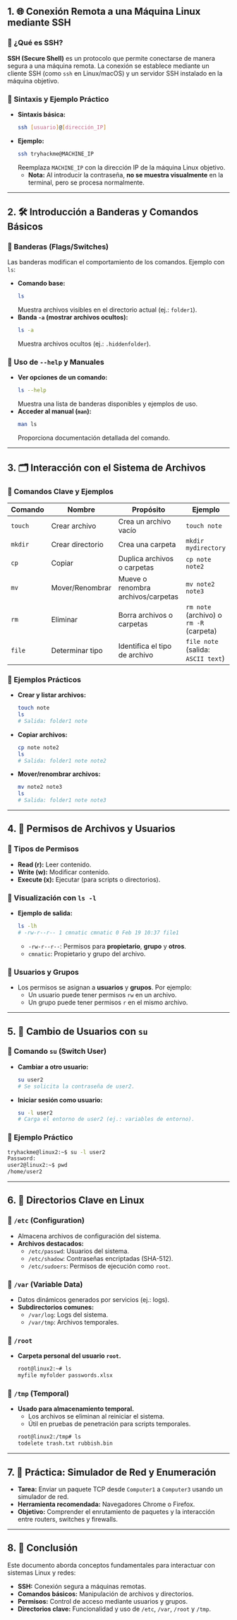 ## 1. 🌐 **Conexión Remota a una Máquina Linux mediante SSH**

### 🔹 ¿Qué es SSH?
**SSH (Secure Shell)** es un protocolo que permite conectarse de manera segura a una máquina remota. La conexión se establece mediante un cliente SSH (como `ssh` en Linux/macOS) y un servidor SSH instalado en la máquina objetivo.

### 🔹 Sintaxis y Ejemplo Práctico
- **Sintaxis básica:**  
  ```bash
  ssh [usuario]@[dirección_IP]
  ```
- **Ejemplo:**  
  ```bash
  ssh tryhackme@MACHINE_IP
  ```
  Reemplaza `MACHINE_IP` con la dirección IP de la máquina Linux objetivo.  
  - **Nota:** Al introducir la contraseña, **no se muestra visualmente** en la terminal, pero se procesa normalmente.

---

## 2. 🛠️ **Introducción a Banderas y Comandos Básicos**

### 🔹 Banderas (Flags/Switches)
Las banderas modifican el comportamiento de los comandos. Ejemplo con `ls`:
- **Comando base:**  
  ```bash
  ls
  ```
  Muestra archivos visibles en el directorio actual (ej.: `folder1`).
- **Banda `-a` (mostrar archivos ocultos):**  
  ```bash
  ls -a
  ```
  Muestra archivos ocultos (ej.: `.hiddenfolder`).

### 🔹 Uso de `--help` y Manuales
- **Ver opciones de un comando:**  
  ```bash
  ls --help
  ```
  Muestra una lista de banderas disponibles y ejemplos de uso.
- **Acceder al manual (`man`):**  
  ```bash
  man ls
  ```
  Proporciona documentación detallada del comando.

---

## 3. 🗂️ **Interacción con el Sistema de Archivos**

### 🔹 Comandos Clave y Ejemplos
| **Comando** | **Nombre**       | **Propósito**                      | **Ejemplo**                          |
|-------------|------------------|------------------------------------|--------------------------------------|
| `touch`     | Crear archivo    | Crea un archivo vacío              | `touch note`                         |
| `mkdir`     | Crear directorio | Crea una carpeta                   | `mkdir mydirectory`                  |
| `cp`        | Copiar           | Duplica archivos o carpetas        | `cp note note2`                      |
| `mv`        | Mover/Renombrar  | Mueve o renombra archivos/carpetas | `mv note2 note3`                     |
| `rm`        | Eliminar         | Borra archivos o carpetas          | `rm note` (archivo) o `rm -R` (carpeta) |
| `file`      | Determinar tipo  | Identifica el tipo de archivo      | `file note` (salida: `ASCII text`)   |

### 🔹 Ejemplos Prácticos
- **Crear y listar archivos:**  
  ```bash
  touch note
  ls
  # Salida: folder1 note
  ```
- **Copiar archivos:**  
  ```bash
  cp note note2
  ls
  # Salida: folder1 note note2
  ```
- **Mover/renombrar archivos:**  
  ```bash
  mv note2 note3
  ls
  # Salida: folder1 note note3
  ```

---

## 4. 🔐 **Permisos de Archivos y Usuarios**

### 🔹 Tipos de Permisos
- **Read (r):** Leer contenido.
- **Write (w):** Modificar contenido.
- **Execute (x):** Ejecutar (para scripts o directorios).

### 🔹 Visualización con `ls -l`
- **Ejemplo de salida:**  
  ```bash
  ls -lh
  # -rw-r--r-- 1 cmnatic cmnatic 0 Feb 19 10:37 file1
  ```
  - `-rw-r--r--`: Permisos para **propietario**, **grupo** y **otros**.
  - `cmnatic`: Propietario y grupo del archivo.

### 🔹 Usuarios y Grupos
- Los permisos se asignan a **usuarios** y **grupos**. Por ejemplo:
  - Un usuario puede tener permisos `rw` en un archivo.
  - Un grupo puede tener permisos `r` en el mismo archivo.

---

## 5. 👤 **Cambio de Usuarios con `su`**

### 🔹 Comando `su` (Switch User)
- **Cambiar a otro usuario:**  
  ```bash
  su user2
  # Se solicita la contraseña de user2.
  ```
- **Iniciar sesión como usuario:**  
  ```bash
  su -l user2
  # Carga el entorno de user2 (ej.: variables de entorno).
  ```

### 🔹 Ejemplo Práctico
```bash
tryhackme@linux2:~$ su -l user2
Password:
user2@linux2:~$ pwd
/home/user2
```

---

## 6. 📁 **Directorios Clave en Linux**

### 🔹 `/etc` (Configuration)
- Almacena archivos de configuración del sistema.
- **Archivos destacados:**
  - `/etc/passwd`: Usuarios del sistema.
  - `/etc/shadow`: Contraseñas encriptadas (SHA-512).
  - `/etc/sudoers`: Permisos de ejecución como `root`.

### 🔹 `/var` (Variable Data)
- Datos dinámicos generados por servicios (ej.: logs).
- **Subdirectorios comunes:**
  - `/var/log`: Logs del sistema.
  - `/var/tmp`: Archivos temporales.

### 🔹 `/root`
- **Carpeta personal del usuario `root`.**  
  ```bash
  root@linux2:~# ls
  myfile myfolder passwords.xlsx
  ```

### 🔹 `/tmp` (Temporal)
- **Usado para almacenamiento temporal.**  
  - Los archivos se eliminan al reiniciar el sistema.
  - Útil en pruebas de penetración para scripts temporales.
  ```bash
  root@linux2:/tmp# ls
  todelete trash.txt rubbish.bin
  ```

---

## 7. 🧪 **Práctica: Simulador de Red y Enumeración**

- **Tarea:** Enviar un paquete TCP desde `Computer1` a `Computer3` usando un simulador de red.
- **Herramienta recomendada:** Navegadores Chrome o Firefox.
- **Objetivo:** Comprender el enrutamiento de paquetes y la interacción entre routers, switches y firewalls.

---

## 8. 📌 **Conclusión**

Este documento aborda conceptos fundamentales para interactuar con sistemas Linux y redes:
- **SSH:** Conexión segura a máquinas remotas.
- **Comandos básicos:** Manipulación de archivos y directorios.
- **Permisos:** Control de acceso mediante usuarios y grupos.
- **Directorios clave:** Funcionalidad y uso de `/etc`, `/var`, `/root` y `/tmp`.